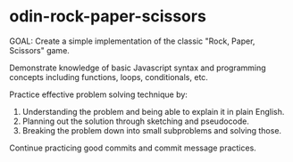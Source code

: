 # odin-rock-paper-scissors

GOAL: Create a simple implementation of the classic "Rock, Paper,
Scissors" game.

Demonstrate knowledge of basic Javascript syntax and programming
concepts including functions, loops, conditionals, etc.

Practice effective problem solving technique by:
  1. Understanding the problem and being able to explain it in plain
    English.
  2. Planning out the solution through sketching and pseudocode.
  3. Breaking the problem down into small subproblems and solving
    those.

Continue practicing good commits and commit message practices.